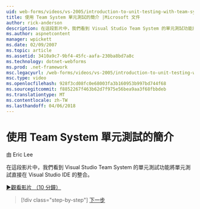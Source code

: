 ```yaml
---
uid: web-forms/videos/vs-2005/introduction-to-unit-testing-with-team-system
title: 使用 Team System 單元測試的簡介 |Microsoft 文件
author: rick-anderson
description: 在這段影片中，我們看到 Visual Studio Team System 的單元測試功能將單元測試直接在 Visual Studio IDE 的整合。
ms.author: aspnetcontent
manager: wpickett
ms.date: 02/09/2007
ms.topic: article
ms.assetid: 3410a9c7-9bf4-45fc-aafa-230ba8bd7a8c
ms.technology: dotnet-webforms
ms.prod: .net-framework
msc.legacyurl: /web-forms/videos/vs-2005/introduction-to-unit-testing-with-team-system
msc.type: video
ms.openlocfilehash: 928f3cd08fc0e68003fa3b160953b997bd744f68
ms.sourcegitcommit: f8852267f463b62d7f975e56bea9aa3f68fbbdeb
ms.translationtype: MT
ms.contentlocale: zh-TW
ms.lasthandoff: 04/06/2018
---
```

<a name="introduction-to-unit-testing-with-team-system"></a>使用 Team System 單元測試的簡介
====================
由 Eric Lee

在這段影片中，我們看到 Visual Studio Team System 的單元測試功能將單元測試直接在 Visual Studio IDE 的整合。

[&#9654;觀看影片 （10 分鐘）](https://channel9.msdn.com/Blogs/ASP-NET-Site-Videos/introduction-to-unit-testing-with-team-system)

> [!div class="step-by-step"]
> [下一步](introduction-to-testing-web-applications-with-team-system.md)
